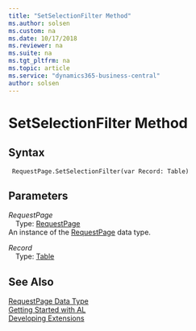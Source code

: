 ```yaml
---
title: "SetSelectionFilter Method"
ms.author: solsen
ms.custom: na
ms.date: 10/17/2018
ms.reviewer: na
ms.suite: na
ms.tgt_pltfrm: na
ms.topic: article
ms.service: "dynamics365-business-central"
author: solsen
---
```

[//]: # (START>DO_NOT_EDIT)
[//]: # (IMPORTANT:Do not edit any of the content between here and the END>DO_NOT_EDIT.)
[//]: # (Any modifications should be made in the .xml files in the ModernDev repo.)
# SetSelectionFilter Method


## Syntax
```
 RequestPage.SetSelectionFilter(var Record: Table)
```
## Parameters
*RequestPage*  
&emsp;Type: [RequestPage](requestpage-data-type.md)  
An instance of the [RequestPage](requestpage-data-type.md) data type.  

*Record*  
&emsp;Type: [Table](../table/table-data-type.md)  
  



[//]: # (IMPORTANT: END>DO_NOT_EDIT)
## See Also
[RequestPage Data Type](requestpage-data-type.md)  
[Getting Started with AL](../devenv-get-started.md)  
[Developing Extensions](../devenv-dev-overview.md)